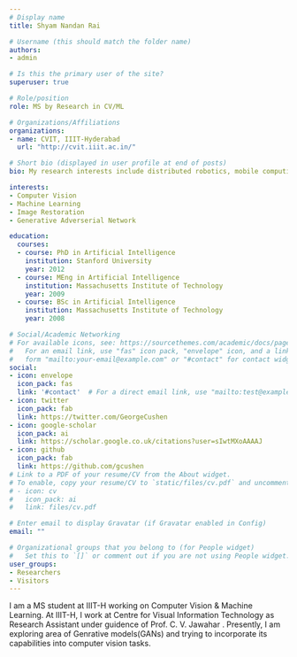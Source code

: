 ```yaml
---
# Display name
title: Shyam Nandan Rai

# Username (this should match the folder name)
authors:
- admin

# Is this the primary user of the site?
superuser: true

# Role/position
role: MS by Research in CV/ML

# Organizations/Affiliations
organizations:
- name: CVIT, IIIT-Hyderabad
  url: "http://cvit.iiit.ac.in/"

# Short bio (displayed in user profile at end of posts)
bio: My research interests include distributed robotics, mobile computing and programmable matter.

interests:
- Computer Vision
- Machine Learning
- Image Restoration
- Generative Adverserial Network

education:
  courses:
  - course: PhD in Artificial Intelligence
    institution: Stanford University
    year: 2012
  - course: MEng in Artificial Intelligence
    institution: Massachusetts Institute of Technology
    year: 2009
  - course: BSc in Artificial Intelligence
    institution: Massachusetts Institute of Technology
    year: 2008

# Social/Academic Networking
# For available icons, see: https://sourcethemes.com/academic/docs/page-builder/#icons
#   For an email link, use "fas" icon pack, "envelope" icon, and a link in the
#   form "mailto:your-email@example.com" or "#contact" for contact widget.
social:
- icon: envelope
  icon_pack: fas
  link: '#contact'  # For a direct email link, use "mailto:test@example.org".
- icon: twitter
  icon_pack: fab
  link: https://twitter.com/GeorgeCushen
- icon: google-scholar
  icon_pack: ai
  link: https://scholar.google.co.uk/citations?user=sIwtMXoAAAAJ
- icon: github
  icon_pack: fab
  link: https://github.com/gcushen
# Link to a PDF of your resume/CV from the About widget.
# To enable, copy your resume/CV to `static/files/cv.pdf` and uncomment the lines below.
# - icon: cv
#   icon_pack: ai
#   link: files/cv.pdf

# Enter email to display Gravatar (if Gravatar enabled in Config)
email: ""

# Organizational groups that you belong to (for People widget)
#   Set this to `[]` or comment out if you are not using People widget.
user_groups:
- Researchers
- Visitors
---
```


I am a MS student at IIIT-H working on Computer Vision & Machine Learning. At IIIT-H, I work at Centre for Visual Information Technology as Research Assistant under guidence of Prof. C. V. Jawahar . Presently, I am exploring area of Genrative models(GANs) and trying to incorporate its capabilities into computer vision tasks.
